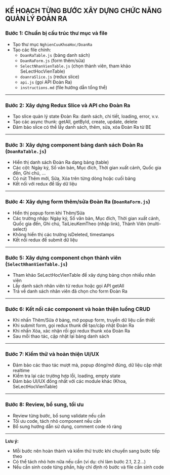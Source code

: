 ## KẾ HOẠCH TỪNG BƯỚC XÂY DỰNG CHỨC NĂNG QUẢN LÝ ĐOÀN RA

### Bước 1: Chuẩn bị cấu trúc thư mục và file

- Tạo thư mục `NghienCuuKhoaHoc/DoanRa`
- Tạo các file chính:
  - `DoanRaTable.js` (bảng danh sách)
  - `DoanRaForm.js` (form thêm/sửa)
  - `SelectNhanVienTable.js` (chọn thành viên, tham khảo SeLectHocVienTable)
  - `doanraSlice.js` (redux slice)
  - `api.js` (gọi API Đoàn Ra)
  - `instructions.md` (file hướng dẫn tổng thể)

---

### Bước 2: Xây dựng Redux Slice và API cho Đoàn Ra

- Tạo slice quản lý state Đoàn Ra: danh sách, chi tiết, loading, error, v.v.
- Tạo các async thunk: getAll, getById, create, update, delete
- Đảm bảo slice có thể lấy danh sách, thêm, sửa, xóa Đoàn Ra từ BE

---

### Bước 3: Xây dựng component bảng danh sách Đoàn Ra (`DoanRaTable.js`)

- Hiển thị danh sách Đoàn Ra dạng bảng (table)
- Các cột: Ngày ký, Số văn bản, Mục đích, Thời gian xuất cảnh, Quốc gia đến, Ghi chú, ...
- Có nút Thêm mới, Sửa, Xóa trên từng dòng hoặc cuối bảng
- Kết nối với redux để lấy dữ liệu

---

### Bước 4: Xây dựng form thêm/sửa Đoàn Ra (`DoanRaForm.js`)

- Hiển thị popup form khi Thêm/Sửa
- Các trường nhập: Ngày ký, Số văn bản, Mục đích, Thời gian xuất cảnh, Quốc gia đến, Ghi chú, TaiLieuKemTheo (nhập link), Thành Viên (multi-select)
- Không hiển thị các trường isDeleted, timestamps
- Kết nối redux để submit dữ liệu

---

### Bước 5: Xây dựng component chọn thành viên (`SelectNhanVienTable.js`)

- Tham khảo SeLectHocVienTable để xây dựng bảng chọn nhiều nhân viên
- Lấy danh sách nhân viên từ redux hoặc gọi API getAll
- Trả về danh sách nhân viên đã chọn cho form Đoàn Ra

---

### Bước 6: Kết nối các component và hoàn thiện luồng CRUD

- Khi nhấn Thêm/Sửa ở bảng, mở popup form, truyền dữ liệu cần thiết
- Khi submit form, gọi redux thunk để tạo/cập nhật Đoàn Ra
- Khi nhấn Xóa, xác nhận rồi gọi redux thunk xóa Đoàn Ra
- Sau mỗi thao tác, cập nhật lại bảng danh sách

---

### Bước 7: Kiểm thử và hoàn thiện UI/UX

- Đảm bảo các thao tác mượt mà, popup đóng/mở đúng, dữ liệu cập nhật realtime
- Kiểm tra lại các trường hợp lỗi, loading, empty state
- Đảm bảo UI/UX đồng nhất với các module khác (Khoa, SeLectHocVienTable)

---

### Bước 8: Review, bổ sung, tối ưu

- Review từng bước, bổ sung validate nếu cần
- Tối ưu code, tách nhỏ component nếu cần
- Bổ sung hướng dẫn sử dụng, comment code rõ ràng

---

**Lưu ý:**

- Mỗi bước nên hoàn thành và kiểm thử trước khi chuyển sang bước tiếp theo
- Có thể tách nhỏ hơn nữa nếu cần (ví dụ: chỉ làm bước 2.1, 2.2...)
- Nếu cần sinh code từng phần, hãy chỉ định rõ bước và file cần sinh code

